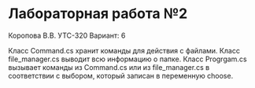 # Лабораторная работа №2

Коропова В.В.
УТС-320
Вариант: 6

Класс Command.cs хранит команды для действия с файлами.
Класс file_manager.cs выводит всю информацию о папке.
Класс Progrgam.cs вызывает команды из Command.cs или из file_manager.cs в соответствии с выбором, который записан в переменную choose.
